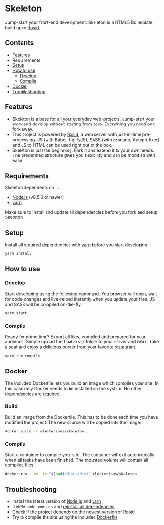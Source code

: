 # Skeleton

Jump-start your front-end development. Skeleton is a HTML5 Boilerplate build upon [Rosid](https://github.com/electerious/Rosid).

## Contents

- [Features](#features)
- [Requirements](#requirements)
- [Setup](#setup)
- [How to use](#how-to-use)
	- [Develop](#develop)
	- [Compile](#compile)
- [Docker](#docker)
- [Troubleshooting](#troubleshooting)

## Features

- Skeleton is a base for all your everyday web-projects. Jump-start your work and develop without starting from zero. Everything you need one fork away.
- This project is powered by [Rosid](https://github.com/electerious/Rosid), a web server with just-in-time pre-processing. JS (with Babel, UglifyJS), SASS (with cssnano, Autoprefixer) and JS to HTML can be used right out of the box.
- Skeleton is just the beginning. Fork it and extend it to your own needs. The predefined structure gives you flexibility and can be modified with ease.

## Requirements

Skeleton dependents on …

- [Node.js](https://nodejs.org/en/) (v8.5.0 or newer)
- [yarn](https://yarnpkg.com/en/)

Make sure to install and update all dependencies before you fork and setup Skeleton.

## Setup

Install all required dependencies with [yarn](https://yarnpkg.com/en/) before you start developing.

```sh
yarn install
```

## How to use

### Develop

Start developing using the following command. You browser will open, wait for code-changes and live-reload instantly when you update your files. JS and SASS will be compiled on-the-fly.

```sh
yarn start
```

### Compile

Ready for prime time? Export all files, compiled and prepared for your audience. Simple upload the final `dist/` folder to your server and relax. Take a seat and enjoy a delicious burger from your favorite restaurant.

```sh
yarn run compile
```

## Docker

The included Dockerfile lets you build an image which compiles your site. In this case only Docker needs to be installed on the system. No other dependencies are required.

### Build

Build an image from the Dockerfile. This has to be done each time you have modified the project. The new source will be copied into the image.

```sh
docker build -t electerious/skeleton .
```

### Compile

Start a container to compile your site. The container will exit automatically when all tasks have been finished. The mounted volume will contain all compiled files.

```sh
docker run --rm -tv "$(pwd)/dist:/dist" electerious/skeleton
```

## Troubleshooting

- Install the latest version of [Node.js](https://nodejs.org/en/) and [yarn](https://yarnpkg.com/en/)
- Delete `node_modules` and [reinstall all dependencies](#setup)
- Check if the project depends on the newest version of [Rosid](https://github.com/electerious/Rosid)
- Try to compile the site using the included [Dockerfile](#docker)